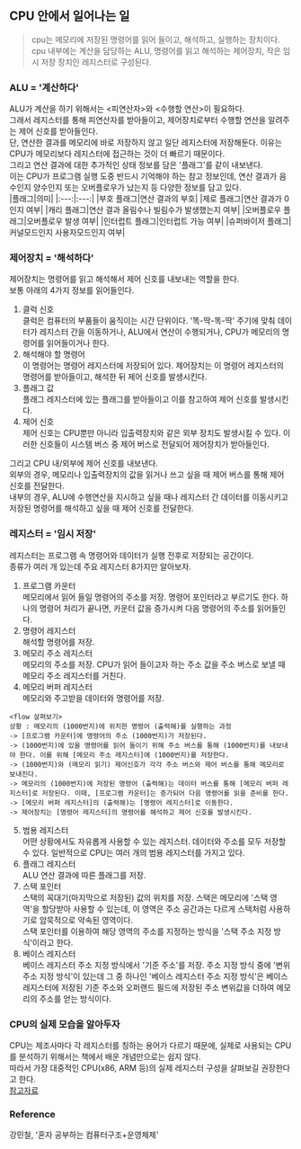 ## CPU 안에서 일어나는 일
> cpu는 메모리에 저장된 명령어를 읽어 들이고, 해석하고, 실행하는 장치이다. cpu 내부에는 계산을 담당하는 ALU, 명령어를 읽고 해석하는 제어장치, 작은 임시 저장 장치인 레지스터로 구성된다.

### ALU = '계산하다'
ALU가 계산을 하기 위해서는 <피연산자>와 <수행할 연산>이 필요하다.   
그래서 레지스터를 통해 피연산자를 받아들이고, 제어장치로부터 수행할 연산을 알려주는 제어 신호를 받아들인다.   
단, 연산한 결과를 메모리에 바로 저장하지 않고 일단 레지스터에 저장해둔다. 이유는 CPU가 메모리보다 레지스터에 접근하는 것이 더 빠르기 때문이다.   
그리고 연산 결과에 대한 추가적인 상태 정보를 담은 '플래그'를 같이 내보낸다.   
이는 CPU가 프로그램 실행 도중 반드시 기억해야 하는 참고 정보인데, 연산 결과가 음수인지 양수인지 또는 오버플로우가 났는지 등 다양한 정보를 담고 있다.   
|플래그|의미|
|:---:|:---:|
|부호 플래그|연산 결과의 부호|
|제로 플래그|연산 결과가 0인지 여부|
|캐리 플래그|연산 결과 올림수나 빌림수가 발생했는지 여부|
|오버플로우 플래그|오버플로우 발생 여부|
|인터럽트 플래그|인터럽트 가능 여부|
|슈퍼바이저 플래그|커널모드인지 사용자모드인지 여부|

### 제어장치 = '해석하다'
제어장치는 명령어를 읽고 해석해서 제어 신호를 내보내는 역할을 한다.   
보통 아래의 4가지 정보를 읽어들인다.    
1) 클럭 신호   
클럭은 컴퓨터의 부품들이 움직이는 시간 단위이다. '똑-딱-똑-딱' 주기에 맞춰 데이터가 레지스터 간을 이동하거나, ALU에서 연산이 수행되거나, CPU가 메모리의 명령어를 읽어들이거나 한다.   
2) 해석해야 할 명령어   
이 명령어는 명령어 레지스터에 저장되어 있다. 제어장치는 이 명령어 레지스터의 명령어를 받아들이고, 해석한 뒤 제어 신호를 발생시킨다.   
3) 플래그 값    
플래그 레지스터에 있는 플래그를 받아들이고 이를 참고하여 제어 신호를 발생시킨다.   
4) 제어 신호    
제어 신호는 CPU뿐만 아니라 입출력장치와 같은 외부 장치도 발생시킬 수 있다. 이러한 신호들이 시스템 버스 중 제어 버스로 전달되어 제어장치가 받아들인다.   
   
그리고 CPU 내/외부에 제어 신호를 내보낸다.   
외부의 경우, 메모리나 입출력장치의 값을 읽거나 쓰고 싶을 때 제어 버스를 통해 제어 신호를 전달한다.   
내부의 경우, ALU에 수행연산을 지시하고 싶을 때나 레지스터 간 데이터를 이동시키고 저장된 명령어를 해석하고 싶을 때 제어 신호를 전달한다.

### 레지스터 = '임시 저장'
레지스터는 프로그램 속 명령어와 데이터가 실행 전후로 저장되는 공간이다.  
종류가 여러 개 있는데 주요 레지스터 8가지만 알아보자.   
1) 프로그램 카운터   
메모리에서 읽어 들일 명령어의 주소를 저장. 명령어 포인터라고 부르기도 한다. 하나의 명령어 처리가 끝나면, 카운터 값을 증가시켜 다음 명령어의 주소를 읽어들인다.      
2) 명령어 레지스터   
해석할 명령어를 저장.   
3) 메모리 주소 레지스터   
메모리의 주소를 저장. CPU가 읽어 들이고자 하는 주소 값을 주소 버스로 보낼 때 메모리 주소 레지스터를 거친다.   
4) 메모리 버퍼 레지스터   
메모리와 주고받을 데이터와 명령어를 저장.   
```
<flow 살펴보기>
상황 : 메모리의 (1000번지)에 위치한 명령어 (출력해)를 실행하는 과정
-> [프로그램 카운터]에 명령어의 주소 (1000번지)가 저장된다. 
-> (1000번지)에 있을 명령어를 읽어 들이기 위해 주소 버스를 통해 (1000번지)를 내보내야 한다. 이를 위해 [메모리 주소 레지스터]에 (1000번지)를 저장한다. 
-> (1000번지)와 (메모리 읽기) 제어신호가 각각 주소 버스와 제어 버스를 통해 메모리로 보내진다. 
-> 메모리의 (1000번지)에 저장된 명령어 (출력해)는 데이터 버스를 통해 [메모리 버퍼 레지스터]로 저장된다. 이때, [프로그램 카운터]는 증가되어 다음 명령어를 읽을 준비를 한다.
-> [메모리 버퍼 레지스터]의 (출력해)는 [명령어 레지스터]로 이동한다.
-> 제어장치는 [명령어 레지스터]의 명령어를 해석하고 제어 신호를 발생시킨다.
```
5) 범용 레지스터   
어떤 상황에서도 자유롭게 사용할 수 있는 레지스터. 데이터와 주소를 모두 저장할 수 있다. 일반적으로 CPU는 여러 개의 범용 레지스터를 가지고 있다.
6) 플래그 레지스터   
ALU 연산 결과에 따른 플래그를 저장. 
7) 스택 포인터   
스택의 꼭대기(마지막으로 저장된) 값의 위치를 저장. 스택은 메모리에 '스택 영역'을 할당받아 사용할 수 있는데, 이 영역은 주소 공간과는 다르게 스택처럼 사용하기로 암묵적으로 약속된 영역이다.   
스택 포인터를 이용하여 해당 영역의 주소를 지정하는 방식을 '스택 주소 지정 방식'이라고 한다.
8) 베이스 레지스터   
베이스 레지스터 주소 지정 방식에서 '기준 주소'를 저장. 주소 지정 방식 중에 '변위 주소 지정 방식'이 있는데 그 중 하나인 '베이스 레지스터 주소 지정 방식'은 베이스 레지스터에 저장된 기준 주소와 오퍼랜드 필드에 저장된 주소 변위값을 더하여 메모리의 주소를 얻는 방식이다.

### CPU의 실제 모습을 알아두자
CPU는 제조사마다 각 레지스터를 칭하는 용어가 다르기 때문에, 실제로 사용되는 CPU를 분석하기 위해서는 책에서 배운 개념만으로는 쉽지 않다.   
따라서 가장 대중적인 CPU(x86, ARM 등)의 실제 레지스터 구성을 살펴보길 권장한다고 한다.   
[참고자료](https://github.com/kangtegong/self-learning-cs/blob/main/registers/registers.md#%EB%8C%80%ED%91%9C%EC%A0%81%EC%9D%B8-arm-%EB%A0%88%EC%A7%80%EC%8A%A4%ED%84%B0)

### Reference
강민철, '혼자 공부하는 컴퓨터구조+운영체제'
